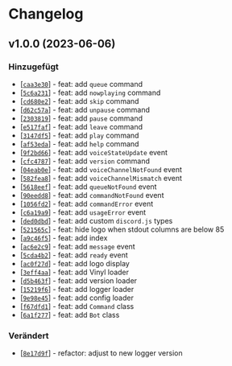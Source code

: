 # Changelog

<!--
    ## v<Version> (<Datum>)
    ### Hinzugefügt
    ### Verändert
    ### Behoben
    ### Entfernt
-->

## v1.0.0 (2023-06-06)
### Hinzugefügt
- [[`caa3e30`](https://github.com/uelgum/purple-rain/commit/caa3e30)] - feat: add `queue` command
- [[`5c6a231`](https://github.com/uelgum/purple-rain/commit/5c6a231)] - feat: add `nowplaying` command
- [[`cd680e2`](https://github.com/uelgum/purple-rain/commit/cd680e2)] - feat: add `skip` command
- [[`d62c57a`](https://github.com/uelgum/purple-rain/commit/d62c57a)] - feat: add `unpause` command
- [[`2303819`](https://github.com/uelgum/purple-rain/commit/2303819)] - feat: add `pause` command
- [[`e517faf`](https://github.com/uelgum/purple-rain/commit/e517faf)] - feat: add `leave` command
- [[`3147df5`](https://github.com/uelgum/purple-rain/commit/3147df5)] - feat: add `play` command
- [[`af53eda`](https://github.com/uelgum/purple-rain/commit/af53eda)] - feat: add `help` command
- [[`9f2bd66`](https://github.com/uelgum/purple-rain/commit/9f2bd66)] - feat: add `voiceStateUpdate` event
- [[`cfc4787`](https://github.com/uelgum/purple-rain/commit/cfc4787)] - feat: add `version` command
- [[`04eab0e`](https://github.com/uelgum/purple-rain/commit/04eab0e)] - feat: add `voiceChannelNotFound` event
- [[`582fea8`](https://github.com/uelgum/purple-rain/commit/582fea8)] - feat: add `voiceChannelMismatch` event
- [[`5618eef`](https://github.com/uelgum/purple-rain/commit/5618eef)] - feat: add `queueNotFound` event
- [[`90eedd8`](https://github.com/uelgum/purple-rain/commit/90eedd8)] - feat: add `commandNotFound` event
- [[`1056fd2`](https://github.com/uelgum/purple-rain/commit/1056fd2)] - feat: add `commandError` event
- [[`c6a19a9`](https://github.com/uelgum/purple-rain/commit/c6a19a9)] - feat: add `usageError` event
- [[`ded0dbd`](https://github.com/uelgum/purple-rain/commit/ded0dbd)] - feat: add custom `discord.js` types
- [[`521565c`](https://github.com/uelgum/purple-rain/commit/521565c)] - feat: hide logo when stdout columns are below 85
- [[`a9c46f5`](https://github.com/uelgum/purple-rain/commit/a9c46f5)] - feat: add index
- [[`ac6e2c9`](https://github.com/uelgum/purple-rain/commit/ac6e2c9)] - feat: add `message` event
- [[`5cda4b2`](https://github.com/uelgum/purple-rain/commit/5cda4b2)] - feat: add `ready` event
- [[`ac0f27d`](https://github.com/uelgum/purple-rain/commit/ac0f27d)] - feat: add logo display
- [[`3eff4aa`](https://github.com/uelgum/purple-rain/commit/3eff4aa)] - feat: add Vinyl loader
- [[`d5b463f`](https://github.com/uelgum/purple-rain/commit/d5b463f)] - feat: add version loader
- [[`15219f6`](https://github.com/uelgum/purple-rain/commit/15219f6)] - feat: add logger loader
- [[`9e98e45`](https://github.com/uelgum/purple-rain/commit/9e98e45)] - feat: add config loader
- [[`f67dfd1`](https://github.com/uelgum/purple-rain/commit/f67dfd1)] - feat: add `Command` class
- [[`6a1f277`](https://github.com/uelgum/purple-rain/commit/6a1f277)] - feat: add `Bot` class

### Verändert
- [[`8e17d9f`](https://github.com/uelgum/purple-rain/commit/8e17d9f)] - refactor: adjust to new logger version